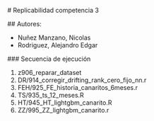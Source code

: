 # Replicabilidad competencia 3

## Autores: 
- Nuñez Manzano, Nicolas
- Rodriguez, Alejandro Edgar

### Secuencia de ejecución

1. z906_reparar_dataset
2. DR/914_corregir_drifting_rank_cero_fijo_nn.r
3. FEH/925_FE_historia_canaritos_6meses.r
4. TS/935_ts_12_meses.R
5. HT/945_HT_lightgbm_canarito.R 
6. ZZ/995_ZZ_lightgbm_canarito.r
